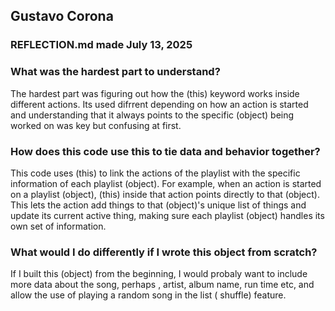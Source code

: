 ## Gustavo Corona
### REFLECTION.md made July 13, 2025

### What was the hardest part to understand?

The hardest part was figuring out how the (this) keyword works inside different actions. Its used difrrent depending on how an action is started and understanding that it always points to the specific (object) being worked on was key but confusing at first.

### How does this code use this to tie data and behavior together?

This code uses (this) to link the actions of the playlist with the specific information of each playlist (object). For example, when an action is started on a playlist (object), (this) inside that action points directly to that (object). This lets the action add things to that (object)'s unique list of things and update its current active thing, making sure each playlist (object) handles its own set of information.

### What would I do differently if I wrote this object from scratch?

If I built this (object) from the beginning, I would probaly want to include more data about the song, perhaps , artist, album name, run time etc, and allow the use of playing a random song in the list ( shuffle) feature. 